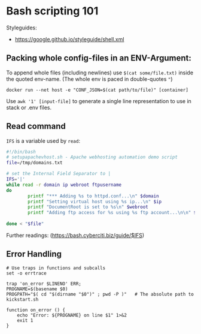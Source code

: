 # Bash scripting 101

Styleguides:

- https://google.github.io/styleguide/shell.xml

## Packing whole config-files in an ENV-Argument:

To append whole files (including newlines) use `$(cat some/file.txt)`
inside the quoted env-name. (The whole env is paced in double-quotes `"`)

```
docker run --net host -e "CONF_JSON=$(cat path/to/file)" [container]
```

Use `awk '1' [input-file]` to generate a single line representation to
use in stack or .env files.






## Read command

`IFS` is a variable used by `read`: 

```bash
#!/bin/bash
# setupapachevhost.sh - Apache webhosting automation demo script
file=/tmp/domains.txt

# set the Internal Field Separator to |
IFS='|'
while read -r domain ip webroot ftpusername
do
        printf "*** Adding %s to httpd.conf...\n" $domain
        printf "Setting virtual host using %s ip...\n" $ip
        printf "DocumentRoot is set to %s\n" $webroot
        printf "Adding ftp access for %s using %s ftp account...\n\n" $domain $ftpusername
	
done < "$file"
```

Further readings: (https://bash.cyberciti.biz/guide/$IFS)


## Error Handling


```
# Use traps in functions and subcalls
set -o errtrace

trap 'on_error $LINENO' ERR;
PROGNAME=$(basename $0)
PROGPATH="$( cd "$(dirname "$0")" ; pwd -P )"   # The absolute path to kickstart.sh

function on_error () {
    echo "Error: ${PROGNAME} on line $1" 1>&2
    exit 1
}
```